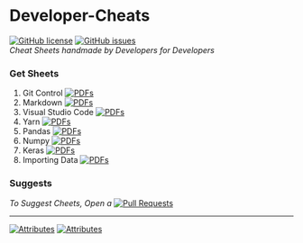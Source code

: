 # Developer-Cheats
[![GitHub license](https://img.shields.io/github/license/Timothy-Wangwe/Developer-Cheats)](https://github.com/Timothy-Wangwe/Developer-Cheats/blob/master/LICENSE)
[![GitHub issues](https://img.shields.io/github/issues/Timothy-Wangwe/Developer-Cheats)](https://github.com/Timothy-Wangwe/Developer-Cheats/issues)<br>
_Cheat Sheets handmade by Developers for Developers_ <br>

### Get Sheets 
1. Git Control  [![PDFs](https://img.shields.io/badge/Download-Pdf-blue)](https://github.com/Timothy-Wangwe/Developer-Cheats/tree/master/Git)
2. Markdown     [![PDFs](https://img.shields.io/badge/Download-Pdf-blue)](https://github.com/Timothy-Wangwe/Developer-Cheats/raw/master/Markdown/Markdown-Cheat-Sheet-Crampy.pdf)
3. Visual Studio Code [![PDFs](https://img.shields.io/badge/Download-Pdf-blue)](https://github.com/Timothy-Wangwe/Developer-Cheats/raw/master/VS-Code/VS-Code-Cheat-Sheet-Crampy.pdf)
4. Yarn         [![PDFs](https://img.shields.io/badge/Download-Pdf-blue)](https://github.com/Timothy-Wangwe/Developer-Cheats/raw/master/Yarn/Yarn-Cheat-Sheet-Crampy.pdf)
5. Pandas       [![PDFs](https://img.shields.io/badge/Download-Pdf-blue)](https://github.com/Timothy-Wangwe/Developer-Cheats/raw/master/Pandas/Pandas-Cheat-Sheet.pdf)
6. Numpy        [![PDFs](https://img.shields.io/badge/Download-Pdf-blue)](https://github.com/Timothy-Wangwe/Developer-Cheats/raw/master/Numpy/NumPy_Basics_-_Cheat_Sheet_Data_Camp.pdf)
7. Keras        [![PDFs](https://img.shields.io/badge/Download-Pdf-blue)](https://github.com/Timothy-Wangwe/Developer-Cheats/raw/master/Keras/Keras_-_Cheat_Sheet_Data_Camp.pdf)
8. Importing Data      [![PDFs](https://img.shields.io/badge/Download-Pdf-blue)](https://github.com/Timothy-Wangwe/Developer-Cheats/raw/master/Importing-Data/Importing_Data_-_Cheat_Sheet_Data_Camp.pdf)

### Suggests
_To Suggest Cheets, Open a_ [![Pull Requests](https://img.shields.io/badge/Pull-Request-blue)](https://github.com/Timothy-Wangwe/Developer-Cheats/pull/new/master)<br>

------------
[![Attributes](https://img.shields.io/badge/1.%20%20Source-Data%20Camp-blue)](https://www.datacamp.com/community/)
[![Attributes](https://img.shields.io/badge/2.%20Source-Sahil%20Bondre-orange)](https://github.com/godcrampy)

